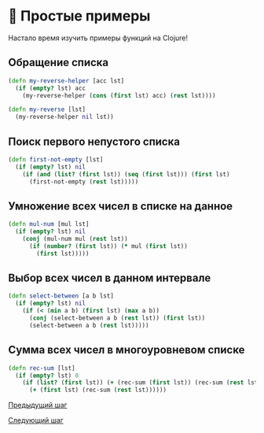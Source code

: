 # :notebook: Простые примеры

Настало время изучить примеры функций на Clojure!

## Обращение списка

``` clojure
(defn my-reverse-helper [acc lst]
  (if (empty? lst) acc
    (my-reverse-helper (cons (first lst) acc) (rest lst))))

(defn my-reverse [lst]
  (my-reverse-helper nil lst))
```

## Поиск первого непустого списка

``` clojure
(defn first-not-empty [lst]
  (if (empty? lst) nil
    (if (and (list? (first lst)) (seq (first lst))) (first lst)
      (first-not-empty (rest lst)))))
```

## Умножение всех чисел в списке на данное

``` clojure
(defn mul-num [mul lst]
  (if (empty? lst) nil
    (conj (mul-num mul (rest lst))
      (if (number? (first lst)) (* mul (first lst))
        (first lst)))))
```

## Выбор всех чисел в данном интервале

``` clojure
(defn select-between [a b lst]
  (if (empty? lst) nil
    (if (< (min a b) (first lst) (max a b))
      (conj (select-between a b (rest lst)) (first lst))
      (select-between a b (rest lst)))))
```

## Сумма всех чисел в многоуровневом списке

``` clojure
(defn rec-sum [lst]
  (if (empty? lst) 0
    (if (list? (first lst)) (+ (rec-sum (first lst)) (rec-sum (rest lst)))
      (+ (first lst) (rec-sum (rest lst))))))
```

[Предыдущий шаг](java_integration.md)

[Следующий шаг](use_cases.md)
